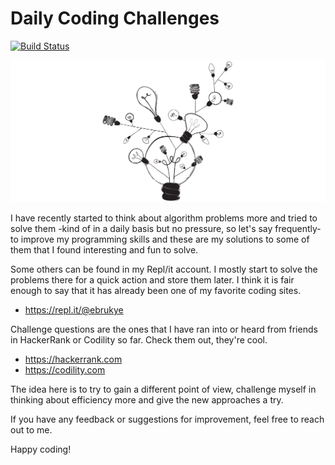 # Daily Coding Challenges

[![Build Status](https://travis-ci.org/ebrukye/daily-coding-challenges.svg?branch=master)](https://travis-ci.org/ebrukye/daily-coding-challenges)

![Scheme](assets/logo.png)

I have recently started to think about algorithm problems more and tried to solve them -kind of in a daily basis but no pressure, so let's say frequently- to improve my programming skills and these are my solutions to some of them that I found interesting and fun to solve.

Some others can be found in my Repl/it account. I mostly start to solve the problems there for a quick action and store them later. I think it is fair enough to say that it has already been one of my favorite coding sites.

- https://repl.it/@ebrukye

Challenge questions are the ones that I have ran into or heard from friends in HackerRank or Codility so far. Check them out, they're cool.

- https://hackerrank.com
- https://codility.com

The idea here is to try to gain a different point of view, challenge myself in thinking about efficiency more and give the new approaches a try.

If you have any feedback or suggestions for improvement, feel free to reach out to me. 

Happy coding!